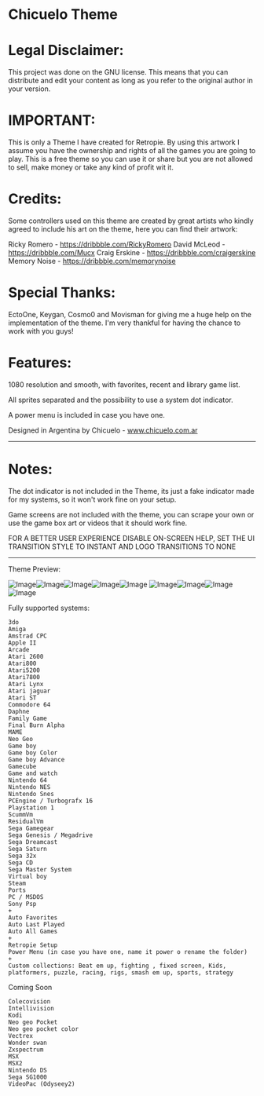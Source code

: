 # Chicuelo Theme

# Legal Disclaimer:

This project was done on the GNU license. This means that you can distribute and edit your content as long as you refer to the original author in your version.


# IMPORTANT:

This is only a Theme I have created for Retropie. By using this artwork I assume you have the ownership and rights of all the games you are going to play. This is a free theme so you can use it or share but you are not allowed to sell, make money or take any kind of profit wit it.


# Credits:
Some controllers used on this theme are created by great artists who kindly agreed to include his art on the theme, here you can find their artwork:

Ricky Romero - https://dribbble.com/RickyRomero
David McLeod - https://dribbble.com/Mucx
Craig Erskine - https://dribbble.com/craigerskine
Memory Noise - https://dribbble.com/memorynoise

# Special Thanks:

EctoOne, Keygan, Cosmo0 and Movisman for giving me a huge help on the implementation of the theme. I'm very thankful for having the chance to work with you guys!


# Features:

1080 resolution and smooth, with favorites, recent and library game list.

All sprites separated and the possibility to use a system dot indicator.

A power menu is included in case you have one.


Designed in Argentina by Chicuelo - www.chicuelo.com.ar


------------------------------------------------------------------------------------------------------------------------------------------

# Notes:

The dot indicator is not included in the Theme, its just a fake indicator made for my systems, so it won't work fine on your setup.

Game screens are not included with the theme, you can scrape your own or use the game box art or videos that it should work fine.

FOR A BETTER USER EXPERIENCE DISABLE ON-SCREEN HELP, SET THE UI TRANSITION STYLE TO INSTANT AND LOGO TRANSITIONS TO NONE


------------------------------------------------------------------------------------------------------------------------------------------



Theme Preview:

![Image](http://www.chicuelo.com.ar/archivos/chicuelo-theme-1.jpg)![Image](http://www.chicuelo.com.ar/archivos/chicuelo-theme-2.jpg)![Image](http://www.chicuelo.com.ar/archivos/chicuelo-theme-3.jpg)![Image](http://www.chicuelo.com.ar/archivos/chicuelo-theme-4.jpg)![Image](http://www.chicuelo.com.ar/archivos/chicuelo-theme-5.jpg)
![Image](http://www.chicuelo.com.ar/archivos/chicuelo-theme-6.jpg)![Image](http://www.chicuelo.com.ar/archivos/chicuelo-theme-7.jpg)![Image](http://www.chicuelo.com.ar/archivos/chicuelo-theme-8.jpg)![Image](http://www.chicuelo.com.ar/archivos/chicuelo-theme-9.jpg)


Fully supported systems:

```
3do
Amiga
Amstrad CPC
Apple II
Arcade
Atari 2600
Atari800
Atari5200
Atari7800
Atari Lynx
Atari jaguar
Atari ST
Commodore 64
Daphne
Family Game
Final Burn Alpha
MAME
Neo Geo
Game boy
Game boy Color
Game boy Advance
Gamecube
Game and watch
Nintendo 64
Nintendo NES
Nintendo Snes
PCEngine / Turbografx 16
Playstation 1
ScummVm
ResidualVm
Sega Gamegear
Sega Genesis / Megadrive
Sega Dreamcast
Sega Saturn
Sega 32x
Sega CD
Sega Master System
Virtual boy
Steam
Ports
PC / MSDOS
Sony Psp
+
Auto Favorites
Auto Last Played
Auto All Games
+
Retropie Setup
Power Menu (in case you have one, name it power o rename the folder)
+
Custom collections: Beat em up, fighting , fixed screen, Kids, platformers, puzzle, racing, rigs, smash em up, sports, strategy

```

Coming Soon

```
Colecovision
Intellivision
Kodi
Neo geo Pocket
Neo geo pocket color
Vectrex
Wonder swan
Zxspectrum
MSX
MSX2
Nintendo DS
Sega SG1000
VideoPac (Odyseey2)

```